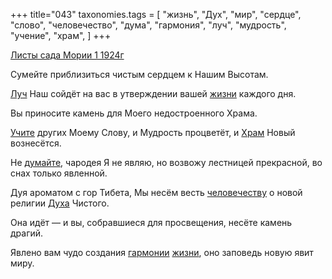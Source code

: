 +++
title="043"
taxonomies.tags = [
 "жизнь",
 "Дух",
 "мир",
 "сердце",
 "слово",
 "человечество",
 "дума",
 "гармония",
 "луч",
 "мудрость",
 "учение",
 "храм",
]
+++

[Листы сада Мории 1 1924г](/agni/1924)

Сумейте приблизиться чистым сердцем к Нашим Высотам.   

[Луч](/tags/луч) Наш сойдёт на вас в утверждении вашей [жизни](/tags/жизнь) каждого дня.   

Вы приносите камень для Моего недостроенного Храма.   

[Учите](/tags/учение) других Моему Слову, и Мудрость процветёт, и [Храм](/tags/храм) Новый вознесётся.   

Не [думайте](/tags/дума), чародея Я не являю, но возвожу лестницей прекрасной, во снах только явленной.   

Дуя ароматом с гор Тибета, Мы несём весть [человечеству](/tags/человечество) о новой религии [Духа](/tags/Дух) Чистого.   

Она идёт — и вы, собравшиеся для просвещения, несёте камень драгий.   

Явлено вам чудо создания [гармонии](/tags/гармония) [жизни](/tags/жизнь), оно заповедь новую явит миру.   

